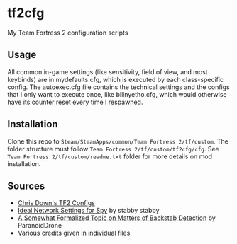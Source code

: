 tf2cfg
======

My Team Fortress 2 configuration scripts

Usage
-----

All common in-game settings (like sensitivity, field of view, and most keybinds)
are in mydefaults.cfg, which is executed by each class-specific config. The
autoexec.cfg file contains the technical settings and the configs that I only
want to execute once, like billnyetho.cfg, which would otherwise have its counter
reset every time I respawned.

Installation
------------

Clone this repo to ```Steam/SteamApps/common/Team Fortress 2/tf/custom```. The folder
structure must follow ```Team Fortress 2/tf/custom/tf2cfg/cfg```. See
```Team Fortress 2/tf/custom/readme.txt``` folder for more details on mod installation.

Sources
-------
- [Chris Down's TF2 Configs][chris]
- [Ideal Network Settings for Spy][stabbynet] by stabby stabby
- [A Somewhat Formalized Topic on Matters of Backstab Detection][formal] by ParanoidDrone
- Various credits given in individual files

[chris]: https://github.com/tf2configs/tf2configs
[stabbynet]: http://forums.steampowered.com/forums/showthread.php?t=2765833
[formal]: http://forums.steampowered.com/forums/showthread.php?t=1788631
